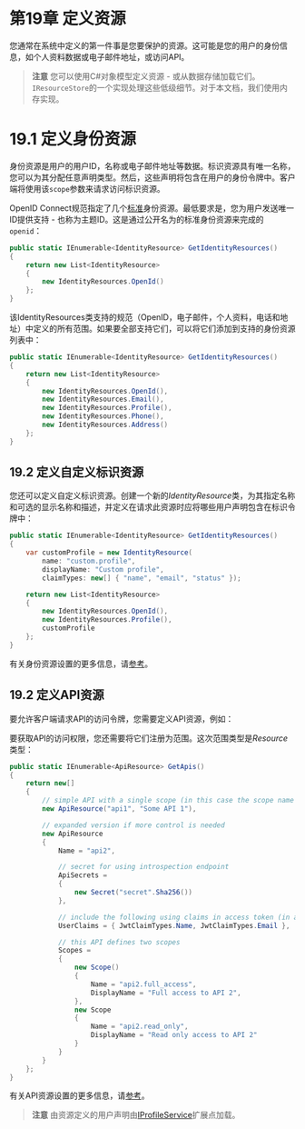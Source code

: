# 第19章 定义资源
您通常在系统中定义的第一件事是您要保护的资源。这可能是您的用户的身份信息，如个人资料数据或电子邮件地址，或访问API。

> **注意**
您可以使用C#对象模型定义资源 - 或从数据存储加载它们。`IResourceStore`的一个实现处理这些低级细节。对于本文档，我们使用内存实现。

# 19.1 定义身份资源
身份资源是用户的用户ID，名称或电子邮件地址等数据。标识资源具有唯一名称，您可以为其分配任意声明类型。然后，这些声明将包含在用户的身份令牌中。客户端将使用该`scope`参数来请求访问标识资源。  

OpenID Connect规范指定了几个[标准](https://openid.net/specs/openid-connect-core-1_0.html#ScopeClaims)身份资源。最低要求是，您为用户发送唯一ID提供支持 - 也称为主题ID。这是通过公开名为的标准身份资源来完成的`openid`：  

``` C#
public static IEnumerable<IdentityResource> GetIdentityResources()
{
    return new List<IdentityResource>
    {
        new IdentityResources.OpenId()
    };
}
```   

该IdentityResources类支持的规范（OpenID，电子邮件，个人资料，电话和地址）中定义的所有范围。如果要全部支持它们，可以将它们添加到支持的身份资源列表中：

``` C#
public static IEnumerable<IdentityResource> GetIdentityResources()
{
    return new List<IdentityResource>
    {
        new IdentityResources.OpenId(),
        new IdentityResources.Email(),
        new IdentityResources.Profile(),
        new IdentityResources.Phone(),
        new IdentityResources.Address()
    };
}
```   

## 19.2 定义自定义标识资源
您还可以定义自定义标识资源。创建一个新的*IdentityResource*类，为其指定名称和可选的显示名称和描述，并定义在请求此资源时应将哪些用户声明包含在标识令牌中：

``` C#
public static IEnumerable<IdentityResource> GetIdentityResources()
{
    var customProfile = new IdentityResource(
        name: "custom.profile",
        displayName: "Custom profile",
        claimTypes: new[] { "name", "email", "status" });

    return new List<IdentityResource>
    {
        new IdentityResources.OpenId(),
        new IdentityResources.Profile(),
        customProfile
    };
}
```   

有关身份资源设置的更多信息，请[参考](https://github.com/thinksjay/IdentityServer4/blob/master/%E7%AC%AC54%E7%AB%A0%20%E8%BA%AB%E4%BB%BD%E8%B5%84%E6%BA%90.md)。

## 19.2 定义API资源
要允许客户端请求API的访问令牌，您需要定义API资源，例如：

要获取API的访问权限，您还需要将它们注册为范围。这次范围类型是*Resource*类型：

``` C#
public static IEnumerable<ApiResource> GetApis()
{
    return new[]
    {
        // simple API with a single scope (in this case the scope name is the same as the api name)
        new ApiResource("api1", "Some API 1"),

        // expanded version if more control is needed
        new ApiResource
        {
            Name = "api2",

            // secret for using introspection endpoint
            ApiSecrets =
            {
                new Secret("secret".Sha256())
            },

            // include the following using claims in access token (in addition to subject id)
            UserClaims = { JwtClaimTypes.Name, JwtClaimTypes.Email },

            // this API defines two scopes
            Scopes =
            {
                new Scope()
                {
                    Name = "api2.full_access",
                    DisplayName = "Full access to API 2",
                },
                new Scope
                {
                    Name = "api2.read_only",
                    DisplayName = "Read only access to API 2"
                }
            }
        }
    };
}
```   

有关API资源设置的更多信息，请[参考](https://github.com/thinksjay/IdentityServer4/blob/master/%E7%AC%AC55%E7%AB%A0%20%20API%E8%B5%84%E6%BA%90.md)。

> **注意**
由资源定义的用户声明由[IProfileService](https://github.com/thinksjay/IdentityServer4/blob/master/%E7%AC%AC58%E7%AB%A0%20Profile%20Service.md)扩展点加载。
